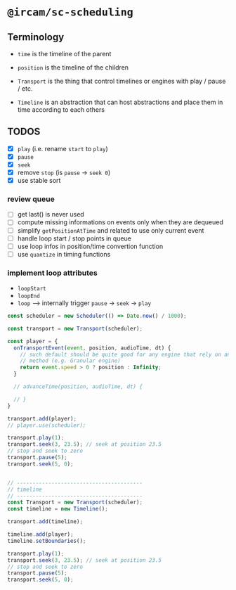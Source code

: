 # `@ircam/sc-scheduling`


## Terminology

- `time` is the timeline of the parent
- `position` is the timeline of the children

- `Transport` is the thing that control timelines or engines with play / pause / etc.
- `Timeline` is an abstraction that can host abstractions and place them in time according to each others

## TODOS

- [x] `play` (i.e. rename `start` to `play`)
- [x] `pause`
- [x] `seek`
- [x] remove `stop` (is `pause` -> `seek 0`)
- [x] use stable sort

### review queue

- [ ] get last() is never used
- [ ] compute missing informations on events only when they are dequeued
- [ ] simplify `getPositionAtTime` and related to use only current event
- [ ] handle loop start / stop points in queue
- [ ] use loop infos in position/time convertion function
- [ ] use `quantize` in timing functions

### implement loop attributes

- `loopStart`
- `loopEnd`
- `loop` --> internally trigger `pause` -> `seek` -> `play`



```js
const scheduler = new Scheduler(() => Date.now() / 1000);

const transport = new Transport(scheduler);

const player = {
  onTransportEvent(event, position, audioTime, dt) {
    // such default should be quite good for any engine that rely on an advanceTime
    // method (e.g. Granular engine)
    return event.speed > 0 ? position : Infinity;
  }

  // advanceTime(position, audioTime, dt) {

  // }
}

transport.add(player);
// player.use(scheduler);

transport.play(1);
transport.seek(3, 23.5); // seek at position 23.5
// stop and seek to zero
transport.pause(5); 
transport.seek(5, 0);


// ----------------------------------------
// timeline
// ----------------------------------------
const Transport = new Transport(scheduler);
const timeline = new Timeline();

transport.add(timeline);

timeline.add(player);
timeline.setBoundaries();

transport.play(1);
transport.seek(3, 23.5); // seek at position 23.5
// stop and seek to zero
transport.pause(5); 
transport.seek(5, 0);

```
